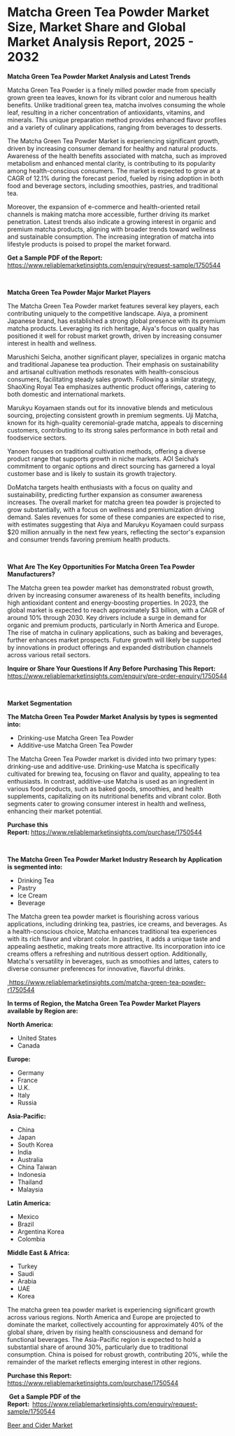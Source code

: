 <p><h1>Matcha Green Tea Powder Market Size, Market Share and Global Market Analysis Report, 2025 - 2032</h1></p><p><strong>Matcha Green Tea Powder Market Analysis and Latest Trends</strong></p>
<p><p>Matcha Green Tea Powder is a finely milled powder made from specially grown green tea leaves, known for its vibrant color and numerous health benefits. Unlike traditional green tea, matcha involves consuming the whole leaf, resulting in a richer concentration of antioxidants, vitamins, and minerals. This unique preparation method provides enhanced flavor profiles and a variety of culinary applications, ranging from beverages to desserts.</p><p>The Matcha Green Tea Powder Market is experiencing significant growth, driven by increasing consumer demand for healthy and natural products. Awareness of the health benefits associated with matcha, such as improved metabolism and enhanced mental clarity, is contributing to its popularity among health-conscious consumers. The market is expected to grow at a CAGR of 12.1% during the forecast period, fueled by rising adoption in both food and beverage sectors, including smoothies, pastries, and traditional tea. </p><p>Moreover, the expansion of e-commerce and health-oriented retail channels is making matcha more accessible, further driving its market penetration. Latest trends also indicate a growing interest in organic and premium matcha products, aligning with broader trends toward wellness and sustainable consumption. The increasing integration of matcha into lifestyle products is poised to propel the market forward.</p></p>
<p><strong>Get a Sample PDF of the Report:&nbsp;</strong> <a href="https://www.reliablemarketinsights.com/enquiry/request-sample/1750544?utm_campaign=2383&utm_medium=2&utm_source=Github&utm_content=ia&utm_term=14022025&utm_id=matcha-green-tea-powder">https://www.reliablemarketinsights.com/enquiry/request-sample/1750544</a></p>
<p>&nbsp;</p>
<p><strong>Matcha Green Tea Powder Major Market Players</strong></p>
<p><p>The Matcha Green Tea Powder market features several key players, each contributing uniquely to the competitive landscape. Aiya, a prominent Japanese brand, has established a strong global presence with its premium matcha products. Leveraging its rich heritage, Aiya's focus on quality has positioned it well for robust market growth, driven by increasing consumer interest in health and wellness.</p><p>Marushichi Seicha, another significant player, specializes in organic matcha and traditional Japanese tea production. Their emphasis on sustainability and artisanal cultivation methods resonates with health-conscious consumers, facilitating steady sales growth. Following a similar strategy, ShaoXing Royal Tea emphasizes authentic product offerings, catering to both domestic and international markets.</p><p>Marukyu Koyamaen stands out for its innovative blends and meticulous sourcing, projecting consistent growth in premium segments. Uji Matcha, known for its high-quality ceremonial-grade matcha, appeals to discerning customers, contributing to its strong sales performance in both retail and foodservice sectors.</p><p>Yanoen focuses on traditional cultivation methods, offering a diverse product range that supports growth in niche markets. AOI Seicha’s commitment to organic options and direct sourcing has garnered a loyal customer base and is likely to sustain its growth trajectory.</p><p>DoMatcha targets health enthusiasts with a focus on quality and sustainability, predicting further expansion as consumer awareness increases. The overall market for matcha green tea powder is projected to grow substantially, with a focus on wellness and premiumization driving demand. Sales revenues for some of these companies are expected to rise, with estimates suggesting that Aiya and Marukyu Koyamaen could surpass $20 million annually in the next few years, reflecting the sector's expansion and consumer trends favoring premium health products.</p></p>
<p>&nbsp;</p>
<p><strong>What Are The Key Opportunities For Matcha Green Tea Powder Manufacturers?</strong></p>
<p><p>The Matcha green tea powder market has demonstrated robust growth, driven by increasing consumer awareness of its health benefits, including high antioxidant content and energy-boosting properties. In 2023, the global market is expected to reach approximately $3 billion, with a CAGR of around 10% through 2030. Key drivers include a surge in demand for organic and premium products, particularly in North America and Europe. The rise of matcha in culinary applications, such as baking and beverages, further enhances market prospects. Future growth will likely be supported by innovations in product offerings and expanded distribution channels across various retail sectors.</p></p>
<p><strong>Inquire or Share Your Questions If Any Before Purchasing This Report:</strong> <a href="https://www.reliablemarketinsights.com/enquiry/pre-order-enquiry/1750544?utm_campaign=2383&utm_medium=2&utm_source=Github&utm_content=ia&utm_term=14022025&utm_id=matcha-green-tea-powder">https://www.reliablemarketinsights.com/enquiry/pre-order-enquiry/1750544</a></p>
<p>&nbsp;</p>
<p><strong>Market Segmentation</strong></p>
<p><strong>The Matcha Green Tea Powder Market Analysis by types is segmented into:</strong></p>
<p><ul><li>Drinking-use Matcha Green Tea Powder</li><li>Additive-use Matcha Green Tea Powder</li></ul></p>
<p><p>The Matcha Green Tea Powder market is divided into two primary types: drinking-use and additive-use. Drinking-use Matcha is specifically cultivated for brewing tea, focusing on flavor and quality, appealing to tea enthusiasts. In contrast, additive-use Matcha is used as an ingredient in various food products, such as baked goods, smoothies, and health supplements, capitalizing on its nutritional benefits and vibrant color. Both segments cater to growing consumer interest in health and wellness, enhancing their market potential.</p></p>
<p><strong>Purchase this Report:&nbsp;</strong><a href="https://www.reliablemarketinsights.com/purchase/1750544?utm_campaign=2383&utm_medium=2&utm_source=Github&utm_content=ia&utm_term=14022025&utm_id=matcha-green-tea-powder">https://www.reliablemarketinsights.com/purchase/1750544</a></p>
<p>&nbsp;</p>
<p><strong>The Matcha Green Tea Powder Market Industry Research by Application is segmented into:</strong></p>
<p><ul><li>Drinking Tea</li><li>Pastry</li><li>Ice Cream</li><li>Beverage</li></ul></p>
<p><p>The Matcha green tea powder market is flourishing across various applications, including drinking tea, pastries, ice creams, and beverages. As a health-conscious choice, Matcha enhances traditional tea experiences with its rich flavor and vibrant color. In pastries, it adds a unique taste and appealing aesthetic, making treats more attractive. Its incorporation into ice creams offers a refreshing and nutritious dessert option. Additionally, Matcha's versatility in beverages, such as smoothies and lattes, caters to diverse consumer preferences for innovative, flavorful drinks.</p></p>
<p><a href="https://www.reliablemarketinsights.com/matcha-green-tea-powder-r1750544?utm_campaign=2383&utm_medium=2&utm_source=Github&utm_content=ia&utm_term=14022025&utm_id=matcha-green-tea-powder">&nbsp;https://www.reliablemarketinsights.com/matcha-green-tea-powder-r1750544</a></p>
<p><strong>In terms of Region, the Matcha Green Tea Powder Market Players available by Region are:</strong></p>
<p>
    <p> <strong> North America: </strong>
        <ul>
            <li>United States</li>
            <li>Canada</li>
        </ul>
        </p> 
    <p> <strong> Europe: </strong>
        <ul>
            <li>Germany</li>
            <li>France</li>
            <li>U.K.</li>
            <li>Italy</li>
            <li>Russia</li>
        </ul>
        </p> 
    <p> <strong> Asia-Pacific: </strong>
        <ul>
            <li>China</li>
            <li>Japan</li>
            <li>South Korea</li>
            <li>India</li>
            <li>Australia</li>
            <li>China Taiwan</li>
            <li>Indonesia</li>
            <li>Thailand</li>
            <li>Malaysia</li>
        </ul>
        </p> 
    <p> <strong> Latin America: </strong>
        <ul>
            <li>Mexico</li>
            <li>Brazil</li>
            <li>Argentina Korea</li>
            <li>Colombia</li>
        </ul>
        </p> 
    <p> <strong> Middle East & Africa: </strong>
        <ul>
            <li>Turkey</li>
            <li>Saudi</li>
            <li>Arabia</li>
            <li>UAE</li>
            <li>Korea</li>
        </ul>
    </p>
    </p>
<p><p>The matcha green tea powder market is experiencing significant growth across various regions. North America and Europe are projected to dominate the market, collectively accounting for approximately 40% of the global share, driven by rising health consciousness and demand for functional beverages. The Asia-Pacific region is expected to hold a substantial share of around 30%, particularly due to traditional consumption. China is poised for robust growth, contributing 20%, while the remainder of the market reflects emerging interest in other regions.</p></p>
<p><strong>Purchase this Report: </strong><a href="https://www.reliablemarketinsights.com/purchase/1750544?utm_campaign=2383&utm_medium=2&utm_source=Github&utm_content=ia&utm_term=14022025&utm_id=matcha-green-tea-powder">https://www.reliablemarketinsights.com/purchase/1750544</a></p>
<p>&nbsp;<strong>Get a Sample PDF of the Report:&nbsp;&nbsp;</strong><a href="https://www.reliablemarketinsights.com/enquiry/request-sample/1750544?utm_campaign=2383&utm_medium=2&utm_source=Github&utm_content=ia&utm_term=14022025&utm_id=matcha-green-tea-powder">https://www.reliablemarketinsights.com/enquiry/request-sample/1750544</a></p>
<p><strong></strong></p>
<p><p><a href="https://github.com/locarol73/Market-Research-Report-List-1/blob/main/beer-and-cider-market.md?utm_campaign=2383&utm_medium=2&utm_source=Github&utm_content=ia&utm_term=14022025&utm_id=matcha-green-tea-powder">Beer and Cider Market</a></p></p>
